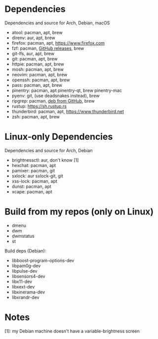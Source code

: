 # Dependencies

Dependencies and source for Arch, Debian, macOS

- atool: pacman, apt, brew
- direnv: aur, apt, brew
- firefox: pacman, apt, <https://www.firefox.com>
- fzf: pacman, [GitHub releases](https://github.com/junegunn/fzf-bin/releases), brew
- git-lfs, aur, apt, brew
- git: pacman, apt, brew
- httpie: pacman, apt, brew
- mosh: pacman, apt, brew
- neovim: pacman, apt, brew
- openssh: pacman, apt, brew
- pass: pacman, apt, brew
- pinentry: pacman, apt pinentry-qt, brew pinentry-mac
- pyenv: git, (use deadsnakes instead), brew
- ripgrep: pacman, [deb from GitHub](https://github.com/BurntSushi/ripgrep/releases), brew
- rustup: <https://sh.rustup.rs>
- thunderbird: pacman, apt, <https://www.thunderbird.net>
- zsh: pacman, apt, brew

# Linux-only Dependencies

Dependencies and source for Arch, Debian

- brightnessctl: aur, don't know \[1\]
- hexchat: pacman, apt
- pamixer: pacman, git
- sxlock: aur sxlock-git, git
- xss-lock: pacman, apt
- dunst: pacman, apt
- xcape: pacman, apt

# Build from my repos (only on Linux)

- dmenu
- dwm
- dwmstatus
- st

Build deps (Debian):

- libboost-program-options-dev
- libpam0g-dev
- libpulse-dev
- libsensors4-dev
- libx11-dev
- libxext-dev
- libxinerama-dev
- libxrandr-dev

# Notes

\[1\]: my Debian machine doesn't have a variable-brightness screen
